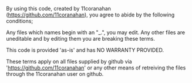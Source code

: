 By using this code, created by 11coranahan (https://github.com/11coranahan), you agree to abide by the following conditions; 

Any files which names begin with an "_.", you may edit. Any other files are uneditable and by editing them you are breaking these terms.

This code is provided 'as-is' and has NO WARRANTY PROVIDED.

These terms apply on all files supplied by github via 'https://github.com/11coranahan' or any other means of retreiving the files through the 11coranahan user on github.

